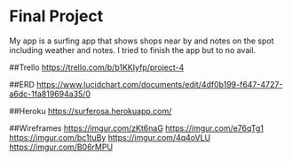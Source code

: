 # Final Project
My app is a surfing app that shows shops near by and notes on the spot including weather and notes. I tried to finish the app but to no avail.

##Trello
https://trello.com/b/b1KKIyfp/project-4

##ERD
https://www.lucidchart.com/documents/edit/4df0b199-f647-4727-a6dc-1fa819694a35/0

##Heroku
https://surferosa.herokuapp.com/

##Wireframes
https://imgur.com/zKt6naG
https://imgur.com/e76qTg1
https://imgur.com/bc1tuBy
https://imgur.com/4q4oVLU
https://imgur.com/B06rMPU
